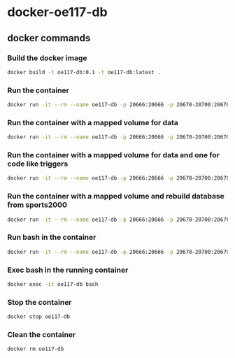 # docker-oe117-db

## docker commands

### Build the docker image

```bash
docker build -t oe117-db:0.1 -t oe117-db:latest .
```

### Run the container

```bash
docker run -it --rm --name oe117-db -p 20666:20666 -p 20670-20700:20670-20700 oe117-db:latest
```

### Run the container with a mapped volume for data

```bash
docker run -it --rm --name oe117-db -p 20666:20666 -p 20670-20700:20670-20700 -v S:/workspaces/docker-volumes/sports2000:/var/lib/openedge/data oe117-db:latest
```

### Run the container with a mapped volume for data and one for code like triggers

```bash
docker run -it --rm --name oe117-db -p 20666:20666 -p 20670-20700:20670-20700 -v S:/workspaces/docker-volumes/sports2000:/var/lib/openedge/data -v S:/workspaces/docker-volumes/sports2000/code:/var/lib/openedge/code oe117-db:latest
```

### Run the container with a mapped volume and rebuild database from sports2000

```bash
docker run -it --rm --name oe117-db -p 20666:20666 -p 20670-20700:20670-20700 -v S:/workspaces/docker-volumes/sports2000:/var/lib/openedge/data -e OPENEDGE_REBUILD=true -e OPENEDGE_BASE=sports2000 oe117-db:latest
```

### Run bash in the container

```bash
docker run -it --rm --name oe117-db -p 20666:20666 -p 20670-20700:20670-20700 oe117-db:latest bash
```

### Exec bash in the running container

```bash
docker exec -it oe117-db bash
```

### Stop the container

```bash
docker stop oe117-db
```

### Clean the container

```bash
docker rm oe117-db
```
